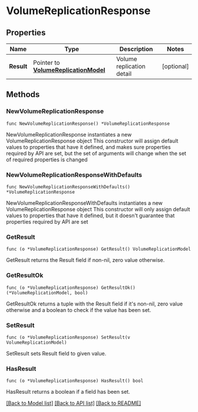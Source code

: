 # VolumeReplicationResponse

## Properties

Name | Type | Description | Notes
------------ | ------------- | ------------- | -------------
**Result** | Pointer to [**VolumeReplicationModel**](VolumeReplicationModel.md) | Volume replication detail | [optional] 

## Methods

### NewVolumeReplicationResponse

`func NewVolumeReplicationResponse() *VolumeReplicationResponse`

NewVolumeReplicationResponse instantiates a new VolumeReplicationResponse object
This constructor will assign default values to properties that have it defined,
and makes sure properties required by API are set, but the set of arguments
will change when the set of required properties is changed

### NewVolumeReplicationResponseWithDefaults

`func NewVolumeReplicationResponseWithDefaults() *VolumeReplicationResponse`

NewVolumeReplicationResponseWithDefaults instantiates a new VolumeReplicationResponse object
This constructor will only assign default values to properties that have it defined,
but it doesn't guarantee that properties required by API are set

### GetResult

`func (o *VolumeReplicationResponse) GetResult() VolumeReplicationModel`

GetResult returns the Result field if non-nil, zero value otherwise.

### GetResultOk

`func (o *VolumeReplicationResponse) GetResultOk() (*VolumeReplicationModel, bool)`

GetResultOk returns a tuple with the Result field if it's non-nil, zero value otherwise
and a boolean to check if the value has been set.

### SetResult

`func (o *VolumeReplicationResponse) SetResult(v VolumeReplicationModel)`

SetResult sets Result field to given value.

### HasResult

`func (o *VolumeReplicationResponse) HasResult() bool`

HasResult returns a boolean if a field has been set.


[[Back to Model list]](../README.md#documentation-for-models) [[Back to API list]](../README.md#documentation-for-api-endpoints) [[Back to README]](../README.md)


